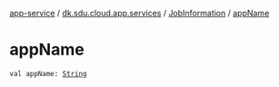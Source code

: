 [app-service](../../index.md) / [dk.sdu.cloud.app.services](../index.md) / [JobInformation](index.md) / [appName](./app-name.md)

# appName

`val appName: `[`String`](https://kotlinlang.org/api/latest/jvm/stdlib/kotlin/-string/index.html)